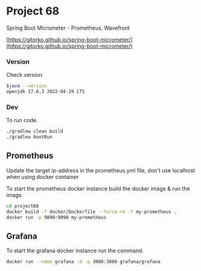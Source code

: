 # Project 68

Spring Boot Micrometer - Prometheus, Wavefront

[https://gitorko.github.io/spring-boot-micrometer/](https://gitorko.github.io/spring-boot-micrometer/)

### Version

Check version

```bash
$java --version
openjdk 17.0.3 2022-04-19 LTS
```

### Dev

To run code.

```bash
./gradlew clean build
./gradlew bootRun
```

## Prometheus

Update the target ip-address in the prometheus.yml file, don't use localhost when using docker container

To start the prometheus docker instance build the docker image & run the image.

```bash
cd project68
docker build -f docker/Dockerfile --force-rm -t my-prometheus .
docker run -p 9090:9090 my-prometheus
```

## Grafana

To start the grafana docker instance run the command.

```bash
docker run --name grafana -d -p 3000:3000 grafana/grafana
```
